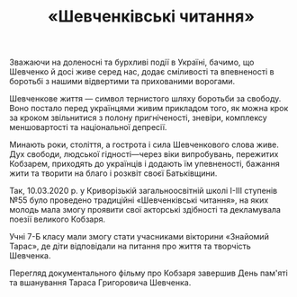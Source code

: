 ﻿---
title: «Шевченківські читання»
---

Зважаючи на доленосні та бурхливі події в Україні, бачимо, що Шевченко й досі живе серед нас, додає сміливості та впевненості в боротьбі з нашими відвертими та прихованими ворогами.

Шевченкове життя — символ тернистого шляху боротьби за свободу. Воно постало перед українцями живим прикладом того, як можна крок за кроком звільнитися з полону пригніченості, зневіри, комплексу меншовартості та національної депресії.

Минають роки, століття, а гострота і сила Шевченкового слова живе. Дух свободи, людської гідності—через віки випробувань, пережитих Кобзарем, приходять до українців і додають їм упевненості, бажання жити та творити на благо і розквіт своєї Батьківщини.

Так, 10.03.2020 р. у Криворізькій загальноосвітній школі І-ІІІ ступенів №55 було проведено традиційні «Шевченківські читання», на яких молодь мала змогу проявити свої акторські здібності та декламувала поезії великого Кобзаря.

Учні 7-Б класу мали змогу стати учасниками вікторини «Знайомий Тарас», де діти відповідали на питання про життя та творчість Шевченка.

Перегляд документального фільму про Кобзаря завершив День пам'яті та вшанування Тараса Григоровича Шевченка.

<slideshow></slideshow>
